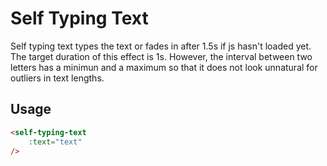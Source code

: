 # Self Typing Text
Self typing text types the text or fades in after 1.5s if js hasn't loaded yet.
The target duration of this effect is 1s. However, the interval between two letters has a
minimun and a maximum so that it does not look unnatural for outliers in text lengths.

## Usage

```html
<self-typing-text
    :text="text"
/>
```
